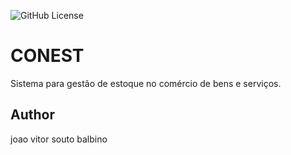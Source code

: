 ![GitHub License](https://img.shields.io/github/license//conest?style=for-the-badge)

# CONEST
Sistema para gestão de estoque no comércio de bens e serviços.

## Author
joao vitor souto balbino